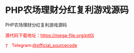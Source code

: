 # PHP农场理财分红复利游戏源码

PHP农场理财分红复利游戏源码<br>


<p style="color: red;">源代码下载地址：<a href="https://mega-file.org/ptl0i" style="color: red;">https://mega-file.org/ptl0i</a></p><p style="color: red;"><img src="https://cdn-icons-png.flaticon.com/512/2111/2111646.png" alt="Telegram Icon" style="width: 16px; vertical-align: middle; margin-right: 5px;">Telegram:<a href="https://t.me/official_sourcecode" style="color: red;">@official_sourcecode</a></p>